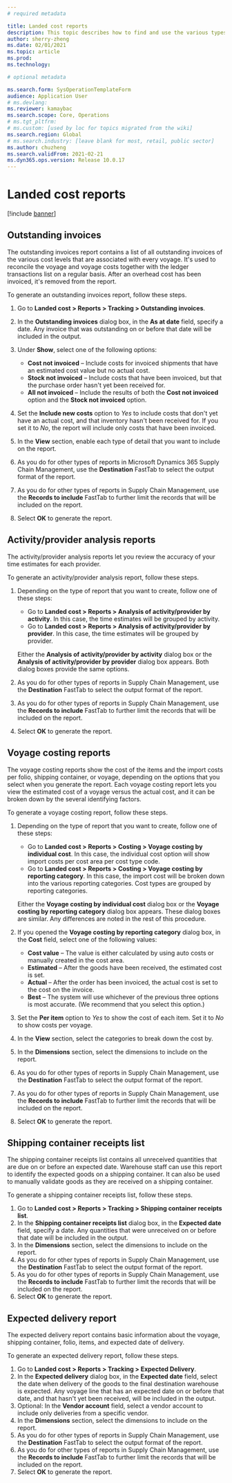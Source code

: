 ```yaml
---
# required metadata

title: Landed cost reports
description: This topic describes how to find and use the various types of reports that are available for the Landed cost module.
author: sherry-zheng
ms.date: 02/01/2021
ms.topic: article
ms.prod: 
ms.technology: 

# optional metadata

ms.search.form: SysOperationTemplateForm
audience: Application User
# ms.devlang: 
ms.reviewer: kamaybac
ms.search.scope: Core, Operations
# ms.tgt_pltfrm: 
# ms.custom: [used by loc for topics migrated from the wiki]
ms.search.region: Global
# ms.search.industry: [leave blank for most, retail, public sector]
ms.author: chuzheng
ms.search.validFrom: 2021-02-21
ms.dyn365.ops.version: Release 10.0.17
---
```


# Landed cost reports

[!include [banner](../../includes/banner.md)]

## Outstanding invoices

The outstanding invoices report contains a list of all outstanding invoices of the various cost levels that are associated with every voyage. It's used to reconcile the voyage and voyage costs together with the ledger transactions list on a regular basis. After an overhead cost has been invoiced, it's removed from the report.

To generate an outstanding invoices report, follow these steps.

1. Go to **Landed cost \> Reports \> Tracking \> Outstanding invoices**.
1. In the **Outstanding invoices** dialog box, in the **As at date** field, specify a date. Any invoice that was outstanding on or before that date will be included in the output.
1. Under **Show**, select one of the following options:

    - **Cost not invoiced** – Include costs for invoiced shipments that have an estimated cost value but no actual cost.
    - **Stock not invoiced** – Include costs that have been invoiced, but that the purchase order hasn't yet been received for.
    - **All not invoiced** – Include the results of both the **Cost not invoiced** option and the **Stock not invoiced** option.

1. Set the **Include new costs** option to *Yes* to include costs that don't yet have an actual cost, and that inventory hasn't been received for. If you set it to *No*, the report will include only costs that have been invoiced.
1. In the **View** section, enable each type of detail that you want to include on the report.
1. As you do for other types of reports in Microsoft Dynamics 365 Supply Chain Management, use the **Destination** FastTab to select the output format of the report.
1. As you do for other types of reports in Supply Chain Management, use the **Records to include** FastTab to further limit the records that will be included on the report.
1. Select **OK** to generate the report.

## Activity/provider analysis reports

The activity/provider analysis reports let you review the accuracy of your time estimates for each provider.

To generate an activity/provider analysis report, follow these steps.

1. Depending on the type of report that you want to create, follow one of these steps:

    - Go to **Landed cost \> Reports \> Analysis of activity/provider by activity**. In this case, the time estimates will be grouped by activity.
    - Go to **Landed cost \> Reports \> Analysis of activity/provider by provider**. In this case, the time estimates will be grouped by provider.

    Either the **Analysis of activity/provider by activity** dialog box or the **Analysis of activity/provider by provider** dialog box appears. Both dialog boxes provide the same options.

1. As you do for other types of reports in Supply Chain Management, use the **Destination** FastTab to select the output format of the report.
1. As you do for other types of reports in Supply Chain Management, use the **Records to include** FastTab to further limit the records that will be included on the report.
1. Select **OK** to generate the report.

## Voyage costing reports

The voyage costing reports show the cost of the items and the import costs per folio, shipping container, or voyage, depending on the options that you select when you generate the report. Each voyage costing report lets you view the estimated cost of a voyage versus the actual cost, and it can be broken down by the several identifying factors.

To generate a voyage costing report, follow these steps.

1. Depending on the type of report that you want to create, follow one of these steps:

    - Go to **Landed cost \> Reports \> Costing \> Voyage costing by individual cost**. In this case, the individual cost option will show import costs per cost area per cost type code.
    - Go to **Landed cost \> Reports \> Costing \> Voyage costing by reporting category**. In this case, the import cost will be broken down into the various reporting categories. Cost types are grouped by reporting categories.

    Either the **Voyage costing by individual cost** dialog box or the **Voyage costing by reporting category** dialog box appears. These dialog boxes are similar. Any differences are noted in the rest of this procedure.

1. If you opened the **Voyage costing by reporting category** dialog box, in the **Cost** field, select one of the following values:

    - **Cost value** – The value is either calculated by using auto costs or manually created in the cost area.
    - **Estimated** – After the goods have been received, the estimated cost is set.
    - **Actual** – After the order has been invoiced, the actual cost is set to the cost on the invoice.
    - **Best** – The system will use whichever of the previous three options is most accurate. (We recommend that you select this option.)

1. Set the **Per item** option to *Yes* to show the cost of each item. Set it to *No* to show costs per voyage.
1. In the **View** section, select the categories to break down the cost by.
1. In the **Dimensions** section, select the dimensions to include on the report.
1. As you do for other types of reports in Supply Chain Management, use the **Destination** FastTab to select the output format of the report.
1. As you do for other types of reports in Supply Chain Management, use the **Records to include** FastTab to further limit the records that will be included on the report.
1. Select **OK** to generate the report.

## Shipping container receipts list

The shipping container receipts list contains all unreceived quantities that are due on or before an expected date. Warehouse staff can use this report to identify the expected goods on a shipping container. It can also be used to manually validate goods as they are received on a shipping container.

To generate a shipping container receipts list, follow these steps.

1. Go to **Landed cost \> Reports \> Tracking \> Shipping container receipts list**.
1. In the **Shipping container receipts list** dialog box, in the **Expected date** field, specify a date. Any quantities that were unreceived on or before that date will be included in the output.
1. In the **Dimensions** section, select the dimensions to include on the report.
1. As you do for other types of reports in Supply Chain Management, use the **Destination** FastTab to select the output format of the report.
1. As you do for other types of reports in Supply Chain Management, use the **Records to include** FastTab to further limit the records that will be included on the report.
1. Select **OK** to generate the report.

## Expected delivery report

The expected delivery report contains basic information about the voyage, shipping container, folio, items, and expected date of delivery.

To generate an expected delivery report, follow these steps.

1. Go to **Landed cost \> Reports \> Tracking \> Expected Delivery**.
1. In the **Expected delivery** dialog box, in the **Expected date** field, select the date when delivery of the goods to the final destination warehouse is expected. Any voyage line that has an expected date on or before that date, and that hasn't yet been received, will be included in the output.
1. Optional: In the **Vendor account** field, select a vendor account to include only deliveries from a specific vendor.
1. In the **Dimensions** section, select the dimensions to include on the report.
1. As you do for other types of reports in Supply Chain Management, use the **Destination** FastTab to select the output format of the report.
1. As you do for other types of reports in Supply Chain Management, use the **Records to include** FastTab to further limit the records that will be included on the report.
1. Select **OK** to generate the report.
